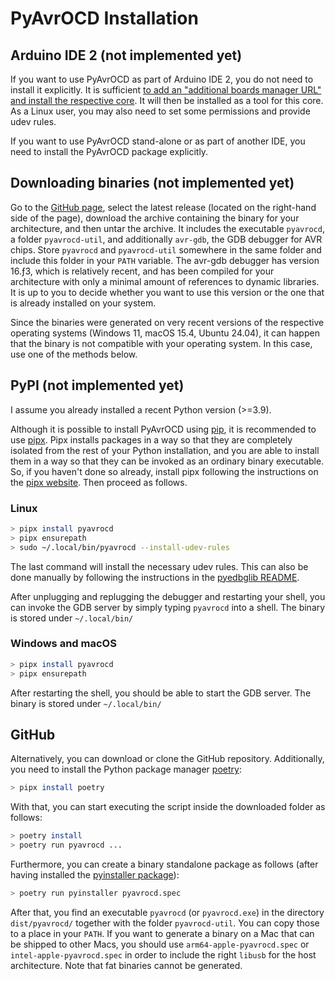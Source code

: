 # PyAvrOCD Installation

## Arduino IDE 2 (not implemented yet)

If you want to use PyAvrOCD as part of Arduino IDE 2, you do not need to install it explicitly. It is sufficient [to add an "additional boards manager URL" and install the respective core](https://github.com/felias-fogg/PyAvrOCD/blob/main/docs/debugging-software.md). It will then be installed as a tool for this core. As a Linux user, you may also need to set some permissions and provide udev rules.

If you want to use PyAvrOCD stand-alone or as part of another IDE, you need to install the PyAvrOCD package explicitly.

## Downloading binaries (not implemented yet)

Go to the [GitHub page](https://github.com/felias-fogg/PyAvrOCD), select the latest release (located on the right-hand side of the page), download the archive containing the binary for your architecture, and then untar the archive. It includes the executable `pyavrocd`, a folder `pyavrocd-util`, and additionally `avr-gdb`, the GDB debugger for AVR chips. Store `pyavrocd` and `pyavrocd-util` somewhere in the same folder and include this folder in your `PATH` variable. The avr-gdb debugger has version 16.ƒ3, which is relatively recent, and has been compiled for your architecture with only a minimal amount of references to dynamic libraries. It is up to you to decide whether you want to use this version or the one that is already installed on your system.

Since the binaries were generated on very recent versions of the respective operating systems (Windows 11, macOS 15.4, Ubuntu 24.04), it can happen that the binary is not compatible with your operating system. In this case, use one of the methods below.

## PyPI (not implemented yet)

I assume you already installed a recent Python version (>=3.9).

Although it is possible to install PyAvrOCD using [pip](https://packaging.python.org/en/latest/tutorials/installing-packages/), it is recommended to use [pipx](https://pipx.pypa.io/). Pipx installs packages in a way so that they are completely isolated from the rest of your Python installation, and you are able to install them in a way so that they can be invoked as an ordinary binary executable. So, if you haven't done so already, install pipx following the instructions on the [pipx website](https://pipx.pypa.io/stable/installation/). Then proceed as follows.

### Linux

```bash
> pipx install pyavrocd
> pipx ensurepath
> sudo ~/.local/bin/pyavrocd --install-udev-rules
```

The last command will install the necessary udev rules. This can also be done manually by following the instructions in the [pyedbglib README](https://github.com/microchip-pic-avr-tools/pyedbglib/blob/main/README.md).

After unplugging and replugging the debugger and restarting your shell, you can invoke the GDB server by simply typing `pyavrocd` into a shell. The binary is stored under `~/.local/bin/`

### Windows and macOS

```bash
> pipx install pyavrocd
> pipx ensurepath
```

After restarting the shell, you should be able to start the GDB server. The binary is stored under `~/.local/bin/`

## GitHub

Alternatively, you can download or clone the GitHub repository. Additionally, you need to install the Python package manager [poetry](https://python-poetry.org):

```bash
> pipx install poetry
```

With that, you can start executing the script inside the downloaded folder as follows:

```bash
> poetry install
> poetry run pyavrocd ...
```

Furthermore, you can create a binary standalone package as follows (after having installed the [pyinstaller package](https://pyinstaller.org/en/stable/)):

```bash
> poetry run pyinstaller pyavrocd.spec
```

After that, you find an executable `pyavrocd` (or `pyavrocd.exe`) in the directory `dist/pyavrocd/` together with the folder `pyavrocd-util`. You can copy those to a place in your `PATH`. If you want to generate a binary on a Mac that can be shipped to other Macs, you should use `arm64-apple-pyavrocd.spec` or `intel-apple-pyavrocd.spec` in order to include the right `libusb` for the host architecture. Note that fat binaries cannot be generated.

